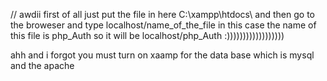 // awdii first of all just put the file in here C:\xampp\htdocs\ and then go to the broweser and type localhost/name_of_the_file in this case the name of this file is php_Auth so it will be localhost/php_Auth :))))))))))))))))))

ahh and i forgot you must turn on xaamp for the data base which is mysql and the apache
